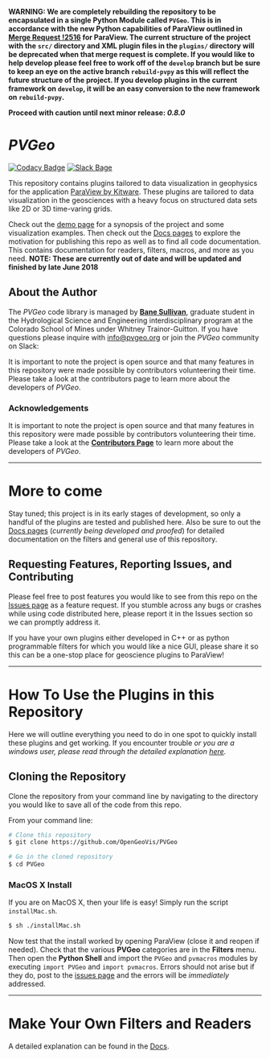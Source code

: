 **WARNING: We are completely rebuilding the repository to be encapsulated in a single Python Module called `PVGeo`. This is in accordance with the new Python capabilities of ParaView outlined in [Merge Request !2516](https://gitlab.kitware.com/paraview/paraview/merge_requests/2516/) for ParaView. The current structure of the project with the `src/` directory and XML plugin files in the `plugins/` directory will be deprecated when that merge request is complete. If you would like to help develop please feel free to work off of the `develop` branch but be sure to keep an eye on the active branch `rebuild-pvpy` as this will reflect the future structure of the project. If you develop plugins in the current framework on `develop`, it will be an easy conversion to the new framework on `rebuild-pvpy`.**

**Proceed with caution until next minor release: *0.8.0***


# *PVGeo*

[![Codacy Badge](https://api.codacy.com/project/badge/Grade/46d8b98101d44fb286420e7289611205)](https://app.codacy.com/app/banesullivan/PVGeo?utm_source=github.com&utm_medium=referral&utm_content=OpenGeoVis/PVGeo&utm_campaign=badger) [![Slack Bage](http://slack.pvgeo.org/badge.svg)](http://slack.pvgeo.org)

This repository contains plugins tailored to data visualization in geophysics for the application [ParaView by Kitware](https://www.paraview.org). These plugins are tailored to data visualization in the geosciences with a heavy focus on structured data sets like 2D or 3D time-varing grids.

Check out the [demo page](http://demo.pvgeo.org/) for a synopsis of the project and some visualization examples. Then check out the [Docs pages](http://pvgeo.org/) to explore the motivation for publishing this repo as well as to find all code documentation. This contains documentation for readers, filters, macros, and more as you need. **NOTE: These are currently out of date and will be updated and finished by late June 2018**

## About the Author
The *PVGeo* code library is managed by [**Bane Sullivan**](http://banesullivan.com), graduate student in the Hydrological Science and Engineering interdisciplinary program at the Colorado School of Mines under Whitney Trainor-Guitton. If you have questions please inquire with [info@pvgeo.org](mailto:info@pvgeo.org) or join the *PVGeo* community on Slack: <script async defer src="http://slack.pvgeo.org/slackin.js"></script>


It is important to note the project is open source and that many features in this repository were made possible by contributors volunteering their time. Please take a look at the contributors page to learn more about the developers of *PVGeo*.

### Acknowledgements
It is important to note the project is open source and that many features in this repository were made possible by contributors volunteering their time. Please take a look at the [**Contributors Page**](https://github.com/OpenGeoVis/PVGeo/graphs/contributors) to learn more about the developers of *PVGeo*.


-----
# More to come
Stay tuned; this project is in its early stages of development, so only a handful of the plugins are tested and published here. Also be sure to out the [Docs pages](http://pvgeo.org/) (*currently being developed and proofed*) for detailed documentation on the filters and general use of this repository.

## Requesting Features, Reporting Issues, and Contributing
Please feel free to post features you would like to see from this repo on the [Issues page](https://github.com/OpenGeoVis/PVGeo/issues) as a feature request. If you stumble across any bugs or crashes while using code distributed here, please report it in the Issues section so we can promptly address it.

If you have your own plugins either developed in C++ or as python programmable filters for which you would like a nice GUI, please share it so this can be a one-stop place for geoscience plugins to ParaView!


-------
# How To Use the Plugins in this Repository
Here we will outline everything you need to do in one spot to quickly install these plugins and get working. If you encounter trouble *or you are a windows user, please read through the detailed explanation [here](http://pvgeo.org/overview/getting-started/#install-PVGeo).*

## Cloning the Repository
Clone the repository from your command line by navigating to the directory you would like to save all of the code from this repo.

From your command line:

```bash
# Clone this repository
$ git clone https://github.com/OpenGeoVis/PVGeo

# Go in the cloned repository
$ cd PVGeo
```

### MacOS X Install
If you are on MacOS X, then your life is easy! Simply run the script `installMac.sh`.

```bash
$ sh ./installMac.sh
```

Now test that the install worked by opening ParaView (close it and reopen if needed). Check that the various **PVGeo** categories are in the **Filters** menu. Then open the **Python Shell** and import the `PVGeo` and `pvmacros` modules by executing `import PVGeo` and `import pvmacros`. Errors should not arise but if they do, post to the [issues page](https://github.com/OpenGeoVis/PVGeo/issues) and the errors will be *immediately* addressed.


-----
# Make Your Own Filters and Readers
A detailed explanation can be found in the [Docs](http://pvgeo.org/dev-guide/build-your-own-plugins/).
